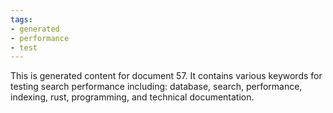 ```yaml
---
tags:
- generated
- performance
- test
---
```

This is generated content for document 57. It contains various keywords for testing search performance including: database, search, performance, indexing, rust, programming, and technical documentation.